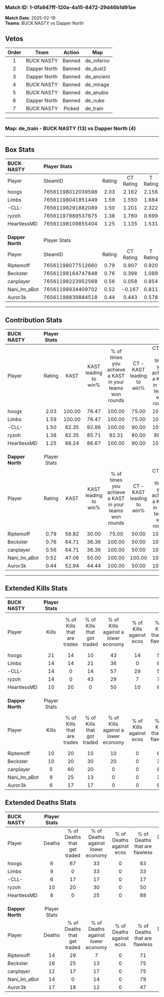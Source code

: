### Match ID: 1-0fa947ff-120a-4a15-8472-29d46b1d91ae  
**Match Date**: 2025-02-19  
**Teams**: BUCK NASTY vs Dapper North  

## Vetos  

| Order | Team | Action | Map |
| :---: | :--: | :----: | --- |
| 1 | BUCK NASTY | Banned | de_inferno |
| 2 | Dapper North | Banned | de_dust2 |
| 3 | Dapper North | Banned | de_ancient |
| 4 | BUCK NASTY | Banned | de_mirage |
| 5 | BUCK NASTY | Banned | de_anubis |
| 6 | Dapper North | Banned | de_nuke |
| 7 | BUCK NASTY | Picked | de_train |

---  

### **Map**: de_train - BUCK NASTY (13) vs Dapper North (4)  
---  

## Box Stats  

| **BUCK NASTY**   | Player Stats      |        |           |          |        |       |       |         |        |      |     |
| :- | :- | :-: | :-: | :-: | :-: | :-: | :-: | :-: | :-: | :-: | :-: |
| Player           | SteamID           | Rating | CT Rating | T Rating |  KAST  |  ADR  | Kills | Assists | Deaths | K/D  | HS% |
| hoogs            | 76561198012039598 |  2.03  |   2.162   |  2.156   | 100.00 | 104.5 |  21   |    5    |   6    | 3.50 | 61  |
| Limbs            | 76561198041851449 |  1.59  |   1.550   |  1.684   | 100.00 | 98.7  |  14   |    9    |   9    | 1.56 | 50  |
| -CLL-            | 76561198291882089 |  1.50  |   1.201   |  2.322   | 82.35  | 86.1  |  14   |    6    |   6    | 2.33 | 42  |
| ryzoh            | 76561197989537675 |  1.38  |   1.760   |  0.699   | 82.35  | 90.2  |  14   |    5    |   10   | 1.40 | 64  |
| HeartlessMD      | 76561198109855404 |  1.25  |   1.135   |  1.531   | 88.24  | 76.7  |  10   |    7    |   8    | 1.25 | 50  |
|                  |                   |        |           |          |        |       |       |         |        |      |     |
|                  |                   |        |           |          |        |       |       |         |        |      |     |
|                  |                   |        |           |          |        |       |       |         |        |      |     |
| **Dapper North** | Player Stats      |        |           |          |        |       |       |         |        |      |     |
| Player           | SteamID           | Rating | CT Rating | T Rating |  KAST  |  ADR  | Kills | Assists | Deaths | K/D  | HS% |
| Riptemoff        | 76561198077512660 |  0.79  |   0.907   |  0.920   | 58.82  | 66.5  |  10   |    3    |   14   | 0.71 | 50  |
| Beckster         | 76561198164747848 |  0.76  |   0.398   |  1.089   | 64.71  | 65.1  |  10   |    2    |   16   | 0.63 | 60  |
| canplayer        | 76561198223952568 |  0.56  |   0.058   |  0.854   | 64.71  | 35.8  |   5   |    5    |   12   | 0.42 | 60  |
| Nani_Im_aBot     | 76561198934409702 |  0.52  |  -0.167   |  0.811   | 47.06  | 47.0  |   8   |    0    |   14   | 0.57 | 50  |
| Auror3k          | 76561198839884518 |  0.44  |   0.443   |  0.578   | 52.94  | 60.4  |   6   |    5    |   17   | 0.35 | 66  |
---  

## Contribution Stats  

| **BUCK NASTY**   | Player Stats |        |                      |                                                        |                           |                                                             |                          |                                                            |
| :- | :-: | :-: | :-: | :-: | :-: | :-: | :-: | :-: |
| Player           |    Rating    |  KAST  | KAST leading to win% | % of times you achieve a KAST in your teams won rounds | CT - KAST leading to win% | CT - % of times you achieve a KAST in your teams won rounds | T - KAST leading to win% | T - % of times you achieve a KAST in your teams won rounds |
| hoogs            |     2.03     | 100.00 |        76.47         |                         100.00                         |           75.00           |                           100.00                            |          80.00           |                           100.00                           |
| Limbs            |     1.59     | 100.00 |        76.47         |                         100.00                         |           75.00           |                           100.00                            |          80.00           |                           100.00                           |
| -CLL-            |     1.50     | 82.35  |        92.86         |                         100.00                         |           90.00           |                           100.00                            |          100.00          |                           100.00                           |
| ryzoh            |     1.38     | 82.35  |        85.71         |                         92.31                          |           80.00           |                            88.89                            |          100.00          |                           100.00                           |
| HeartlessMD      |     1.25     | 88.24  |        86.67         |                         100.00                         |           90.00           |                           100.00                            |          80.00           |                           100.00                           |
|                  |              |        |                      |                                                        |                           |                                                             |                          |                                                            |
|                  |              |        |                      |                                                        |                           |                                                             |                          |                                                            |
|                  |              |        |                      |                                                        |                           |                                                             |                          |                                                            |
| **Dapper North** | Player Stats |        |                      |                                                        |                           |                                                             |                          |                                                            |
| Player           |    Rating    |  KAST  | KAST leading to win% | % of times you achieve a KAST in your teams won rounds | CT - KAST leading to win% | CT - % of times you achieve a KAST in your teams won rounds | T - KAST leading to win% | T - % of times you achieve a KAST in your teams won rounds |
| Riptemoff        |     0.79     | 58.82  |        30.00         |                         75.00                          |           50.00           |                           100.00                            |          25.00           |                           66.67                            |
| Beckster         |     0.76     | 64.71  |        36.36         |                         100.00                         |           50.00           |                           100.00                            |          33.33           |                           100.00                           |
| canplayer        |     0.56     | 64.71  |        36.36         |                         100.00                         |           50.00           |                           100.00                            |          33.33           |                           100.00                           |
| Nani_Im_aBot     |     0.52     | 47.06  |        50.00         |                         100.00                         |          100.00           |                           100.00                            |          42.86           |                           100.00                           |
| Auror3k          |     0.44     | 52.94  |        44.44         |                         100.00                         |           50.00           |                           100.00                            |          42.86           |                           100.00                           |
---  

## Extended Kills Stats  

| **BUCK NASTY**   | Player Stats |                            |                            |                                    |                         |                              |                                 |                                       |                    |           |
| :- | :-: | :-: | :-: | :-: | :-: | :-: | :-: | :-: | :-: | :-: |
| Player           |    Kills     | % of Kills that are trades | % of Kills that got traded | % of Kills against a lower economy | % of Kills against ecos | % of Kills that are flawless | % of Kills that are close duels | % of Kills that are assisted by flash | Pistol Round Kills | AWP Kills |
| hoogs            |      21      |             14             |             10             |                 43                 |           14            |              57              |                0                |                  10                   |         1          |     0     |
| Limbs            |      14      |             14             |             21             |                 36                 |            0            |              86              |                7                |                   7                   |         2          |     0     |
| -CLL-            |      14      |             0              |             14             |                 57                 |           29            |              57              |                7                |                   0                   |         1          |     0     |
| ryzoh            |      14      |             0              |             43             |                 29                 |            7            |              71              |               14                |                   0                   |         3          |     0     |
| HeartlessMD      |      10      |             20             |             0              |                 50                 |           10            |              80              |                0                |                   0                   |         0          |     2     |
|                  |              |                            |                            |                                    |                         |                              |                                 |                                       |                    |           |
|                  |              |                            |                            |                                    |                         |                              |                                 |                                       |                    |           |
|                  |              |                            |                            |                                    |                         |                              |                                 |                                       |                    |           |
| **Dapper North** | Player Stats |                            |                            |                                    |                         |                              |                                 |                                       |                    |           |
| Player           |    Kills     | % of Kills that are trades | % of Kills that got traded | % of Kills against a lower economy | % of Kills against ecos | % of Kills that are flawless | % of Kills that are close duels | % of Kills that are assisted by flash | Pistol Round Kills | AWP Kills |
| Riptemoff        |      10      |             20             |             10             |                 10                 |            0            |              60              |               10                |                  10                   |         3          |     2     |
| Beckster         |      10      |             20             |             30             |                 20                 |            0            |              30              |               20                |                  20                   |         1          |     0     |
| canplayer        |      5       |             60             |             20             |                 0                  |            0            |              80              |                0                |                   0                   |         2          |     0     |
| Nani_Im_aBot     |      8       |             25             |             13             |                 0                  |            0            |              38              |                0                |                   0                   |         1          |     0     |
| Auror3k          |      6       |             17             |             17             |                 0                  |            0            |              83              |                0                |                   0                   |         1          |     0     |
## Extended Deaths Stats  

| **BUCK NASTY**   | Player Stats |                             |                                   |                          |                               |                            |                           |               |
| :- | :-: | :-: | :-: | :-: | :-: | :-: | :-: | :-: |
| Player           |    Deaths    | % of Deaths that get traded | % of Deaths against lower economy | % of Deaths against ecos | % of Deaths that are flawless | % of Deaths that are close | % of Deaths while blinded | Deaths to AWP |
| hoogs            |      6       |             67              |                33                 |            0             |              83               |             0              |            17             |       0       |
| Limbs            |      9       |              0              |                33                 |            0             |              33               |             11             |             0             |       1       |
| -CLL-            |      6       |             17              |                17                 |            0             |              17               |             17             |            17             |       0       |
| ryzoh            |      10      |             20              |                30                 |            0             |              50               |             10             |            10             |       0       |
| HeartlessMD      |      8       |              0              |                25                 |            0             |              88               |             0              |             0             |       1       |
|                  |              |                             |                                   |                          |                               |                            |                           |               |
|                  |              |                             |                                   |                          |                               |                            |                           |               |
|                  |              |                             |                                   |                          |                               |                            |                           |               |
| **Dapper North** | Player Stats |                             |                                   |                          |                               |                            |                           |               |
| Player           |    Deaths    | % of Deaths that get traded | % of Deaths against lower economy | % of Deaths against ecos | % of Deaths that are flawless | % of Deaths that are close | % of Deaths while blinded | Deaths to AWP |
| Riptemoff        |      14      |             29              |                 7                 |            0             |              71               |             7              |             7             |       1       |
| Beckster         |      16      |             25              |                13                 |            0             |              75               |             6              |             0             |       0       |
| canplayer        |      12      |             17              |                17                 |            0             |              75               |             0              |             8             |       0       |
| Nani_Im_aBot     |      14      |              0              |                14                 |            0             |              79               |             7              |             7             |       0       |
| Auror3k          |      17      |             18              |                12                 |            0             |              47               |             6              |             0             |       1       |
